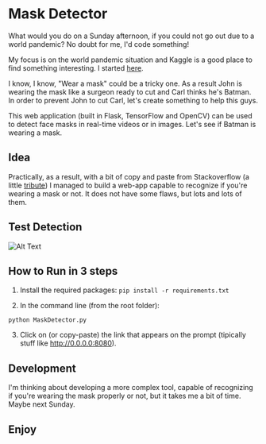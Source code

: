 # Mask Detector
What would you do on a Sunday afternoon, if you could not go out due to a world pandemic?
No doubt for me, I'd code something!

My focus is on the world pandemic situation and Kaggle is a good place to find something interesting. I started <a href="https://www.kaggle.com/omkargurav/face-mask-dataset">here</a>.

I know, I know, "Wear a mask" could be a tricky one. As a result John is wearing the mask like a surgeon ready to cut and Carl thinks he's Batman. In order to prevent John to cut Carl, let's create something to help this guys.

This web application (built in Flask, TensorFlow and OpenCV) can be used to detect face masks in real-time videos or in images.
Let's see if Batman is wearing a mask.

## Idea
Practically, as a result, with a bit of copy and paste from Stackoverflow (a little <a href="https://ih1.redbubble.net/image.1702670242.6307/pp,840x830-pad,1000x1000,f8f8f8.jpg">tribute</a>) I managed to build a web-app capable to recognize if you're wearing a mask or not. It does not have some flaws, but lots and lots of them.

## Test Detection
![Alt Text](https://github.com/pstndr/MaskDetection/blob/master/testDetection.GIF)


## How to Run in 3 steps
1. Install the required packages:
```pip install -r requirements.txt```

2. In the command line (from the root folder):
```
python MaskDetector.py
```
3. Click on (or copy-paste) the link that appears on the prompt (tipically stuff like http://0.0.0.0:8080).

## Development
I'm thinking about developing a more complex tool, capable of recognizing if you're wearing the mask properly or not, but it takes me a bit of time. Maybe next Sunday.

## Enjoy
